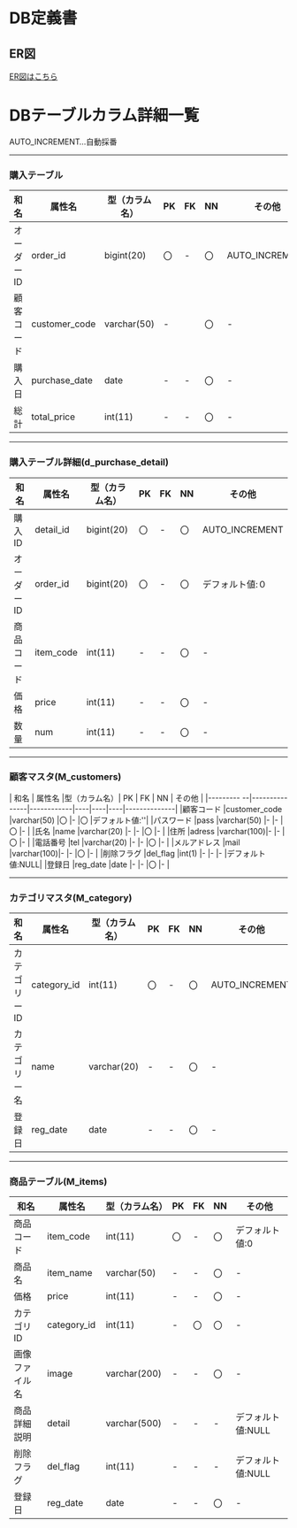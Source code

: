 # DB定義書
## ER図
[ER図はこちら](https://github.com/Aso2001204/2021sys-design/blob/main/sample/ER%E5%9B%B3.md"ER図はこちら")

# DBテーブルカラム詳細一覧

AUTO_INCREMENT…自動採番
******
### 購入テーブル ###
|    和名    |     属性名    | 型（カラム名）| PK | FK | NN |    その他    |
|------------|--------------|--------------|----|----|----|--------------|
|オーダーID   |order_id      |bigint(20)   |〇  |-   |〇  |AUTO_INCREMENT|
|顧客コード   |customer_code |varchar(50)  |-   |    |〇  |-             |
|購入日       |purchase_date |date         |-   |-   |〇  |-             |
|総計         |total_price   |int(11)      |-   |-   |〇  |-             |
*****
### 購入テーブル詳細(d_purchase_detail) ###
|    和名   |     属性名     | 型（カラム名）| PK | FK | NN |    その他    |
|-----------|---------------|--------------|----|----|----|--------------|
|購入ID     |detail_id      |bigint(20)    |〇  |-    |〇  |AUTO_INCREMENT|
|オーダーID |order_id       |bigint(20)    |〇  |-    |〇  |デフォルト値:０|
|商品コード |item_code      |int(11)       |-   |-    |〇  |-             |
|価格       |price          |int(11)       |-   |-    |〇  |-             |
|数量       |num            |int(11)       |-   |-    |〇  |-             |
*****
### 顧客マスタ(M_customers) ###
|    和名    |    属性名     |型（カラム名）| PK | FK | NN |    その他    |
|--------- --|---------------|------------|----|----|----|--------------|
|顧客コード   |customer_code  |varchar(50) |〇  |-   |〇  |デフォルト値:''|
|パスワード   |pass           |varchar(50) |-   |-   |〇  |-             |
|氏名         |name           |varchar(20) |-   |-   |〇  |-             |
|住所         |adress         |varchar(100)|-   |-   |〇  |-             |
|電話番号     |tel            |varchar(20) |-   |-   |〇  |-             |
|メルアドレス |mail           |varchar(100)|-   |-   |〇  |-             |
|削除フラグ   |del_flag       |int(1)      |-   |-   |-   |デフォルト値:NULL|
|登録日       |reg_date       |date        |-   |-   |〇  |-             |
*****
### カテゴリマスタ(M_category) ###
|    和名     |    属性名     |型（カラム名）| PK | FK | NN |    その他    |
|-------------|---------------|------------|----|----|----|--------------|
|カテゴリーID  |category_id    |int(11)     |〇  |-   |〇  |AUTO_INCREMENT|
|カテゴリー名  |name           |varchar(20) |-   |-   |〇  |-             |
|登録日        |reg_date       |date        |-   |-   |〇  |-             |
*****
### 商品テーブル(M_items) ###
|    和名     |    属性名　　　|型（カラム名）| PK | FK | NN |    その他    |
|-------------|---------------|-------------|----|----|----|--------------|
|商品コード    |item_code      |int(11)      |〇  |-   |〇  |デフォルト値:0|
|商品名        |item_name      |varchar(50)  |-   |-   |〇  |-             |
|価格          |price          |int(11)      |-   |-   |〇  |-             |
|カテゴリID    |category_id    |int(11)       |-   |〇  |〇  |-             |
|画像ファイル名|image          |varchar(200)  |-   |-   |〇  |-             |
|商品詳細説明  |detail         |varchar(500)  |-   |-   |-   |デフォルト値:NULL|
|削除フラグ    |del_flag       |int(11)       |-   |-   |-   |デフォルト値:NULL|
|登録日        |reg_date       |date          |-   |-   |〇   |-             |
